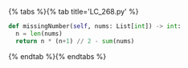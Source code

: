 {% tabs %}{% tab title='LC_268.py' %}

```py
def missingNumber(self, nums: List[int]) -> int:
  n = len(nums)
  return n * (n+1) // 2 - sum(nums)
```

{% endtab %}{% endtabs %}
